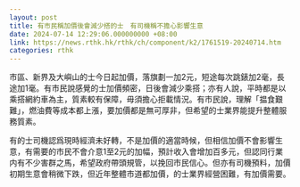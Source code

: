```yaml
---
layout: post
title: 有市民稱加價後會減少搭的士　有司機稱不擔心影響生意
date: 2024-07-14 12:29:06.000000000 +08:00
link: https://news.rthk.hk/rthk/ch/component/k2/1761519-20240714.htm
categories: rthk
---
```


巿區、新界及大嶼山的士今日起加價，落旗劃一加2元，短途每次跳錶加2毫，長途加1毫。有市民說感覺的士加價頻密，日後會減少乘搭；亦有人說，平時都是以乘搭網約車為主，質素較有保障，毋須擔心拒載情況。有市民說，理解「揾食艱難」，燃油費等成本都上漲，要加價都是無可厚非，但希望的士業界能提升整體服務質素。

有的士司機認爲現時經濟未好轉，不是加價的適當時候，但相信加價不會影響生意，有需要的市民不會介意1至2元的加幅，預計收入會增加百多元，但認同行業内有不少害群之馬，希望政府帶頭規管，以挽回市民信心。但亦有司機預料，加價初期生意會稍微下跌，但近年整體市道都加價，的士業界經營困難，有加價需要。
